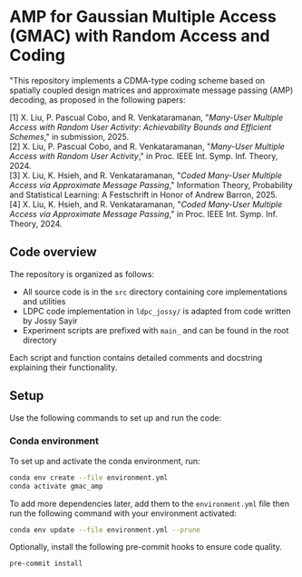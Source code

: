 # AMP for Gaussian Multiple Access (GMAC) with Random Access and Coding

"This repository implements a CDMA-type coding scheme based on spatially coupled design matrices and approximate message passing (AMP) decoding, as proposed in the following papers:

[1] X. Liu, P. Pascual Cobo, and R. Venkataramanan, "*Many-User Multiple Access with Random User Activity: Achievability Bounds and Efficient Schemes*," in submission, 2025.\
[2] X. Liu, P. Pascual Cobo, and R. Venkataramanan, "*Many-User Multiple Access with Random User Activity*," in Proc. IEEE Int. Symp. Inf. Theory, 2024.\
[3] X. Liu, K. Hsieh, and R. Venkataramanan, "*Coded Many-User Multiple Access via Approximate Message Passing*," Information Theory, Probability and Statistical Learning: A Festschrift in Honor of Andrew Barron, 2025.\
[4] X. Liu, K. Hsieh, and R. Venkataramanan, "*Coded Many-User Multiple Access via Approximate Message Passing*," in Proc. IEEE Int. Symp. Inf. Theory, 2024.

## Code overview
The repository is organized as follows:

- All source code is in the `src` directory containing core implementations and utilities
- LDPC code implementation in `ldpc_jossy/` is adapted from code written by Jossy Sayir
- Experiment scripts are prefixed with `main_` and can be found in the root directory

Each script and function contains detailed comments and docstring explaining their functionality.

## Setup

Use the following commands to set up and run the code:

### Conda environment

To set up and activate the conda environment, run:

```bash
conda env create --file environment.yml
conda activate gmac_amp
```

To add more dependencies later, add them to the `environment.yml` file
then run the following command with your environment activated:

```bash
conda env update --file environment.yml --prune
```

Optionally, install the following pre-commit hooks
to ensure code quality.

```bash
pre-commit install
```
